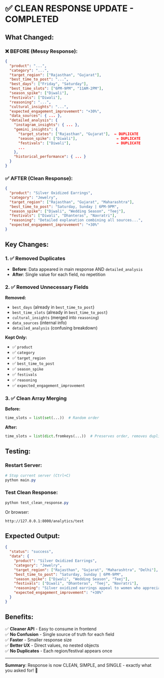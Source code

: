 # ✅ CLEAN RESPONSE UPDATE - COMPLETED

## What Changed:

### ❌ BEFORE (Messy Response):

```json
{
  "product": "...",
  "category": "...",
  "target_region": ["Rajasthan", "Gujarat"],
  "best_time_to_post": "...",
  "best_days": ["Friday", "Saturday"],
  "best_time_slots": ["6PM-9PM", "11AM-2PM"],
  "season_spike": ["Diwali"],
  "festivals": ["Diwali"],
  "reasoning": "...",
  "cultural_insights": "...",
  "expected_engagement_improvement": "+30%",
  "data_sources": { ... },
  "detailed_analysis": {
    "instagram_insights": { ... },
    "gemini_insights": {
      "target_states": ["Rajasthan", "Gujarat"],  ← DUPLICATE
      "season_spike": ["Diwali"],                  ← DUPLICATE
      "festivals": ["Diwali"],                     ← DUPLICATE
      ...
    },
    "historical_performance": { ... }
  }
}
```

### ✅ AFTER (Clean Response):

```json
{
  "product": "Silver Oxidized Earrings",
  "category": "Jewelry",
  "target_region": ["Rajasthan", "Gujarat", "Maharashtra"],
  "best_time_to_post": "Saturday, Sunday | 6PM-9PM",
  "season_spike": ["Diwali", "Wedding Season", "Teej"],
  "festivals": ["Diwali", "Dhanteras", "Navratri"],
  "reasoning": "Detailed explanation combining all sources...",
  "expected_engagement_improvement": "+30%"
}
```

## Key Changes:

### 1. ✅ Removed Duplicates

- **Before**: Data appeared in main response AND `detailed_analysis`
- **After**: Single value for each field, no repetition

### 2. ✅ Removed Unnecessary Fields

**Removed:**

- `best_days` (already in `best_time_to_post`)
- `best_time_slots` (already in `best_time_to_post`)
- `cultural_insights` (merged into `reasoning`)
- `data_sources` (internal info)
- `detailed_analysis` (confusing breakdown)

**Kept Only:**

- ✅ `product`
- ✅ `category`
- ✅ `target_region`
- ✅ `best_time_to_post`
- ✅ `season_spike`
- ✅ `festivals`
- ✅ `reasoning`
- ✅ `expected_engagement_improvement`

### 3. ✅ Clean Array Merging

**Before:**

```python
time_slots = list(set(...))  # Random order
```

**After:**

```python
time_slots = list(dict.fromkeys(...))  # Preserves order, removes duplicates
```

## Testing:

### Restart Server:

```powershell
# Stop current server (Ctrl+C)
python main.py
```

### Test Clean Response:

```powershell
python test_clean_response.py
```

Or browser:

```
http://127.0.0.1:8000/analytics/test
```

## Expected Output:

```json
{
  "status": "success",
  "data": {
    "product": "Silver Oxidized Earrings",
    "category": "Jewelry",
    "target_region": ["Rajasthan", "Gujarat", "Maharashtra", "Delhi"],
    "best_time_to_post": "Saturday, Sunday | 6PM-9PM",
    "season_spike": ["Diwali", "Wedding Season", "Teej"],
    "festivals": ["Diwali", "Dhanteras", "Teej", "Navratri"],
    "reasoning": "Silver oxidized earrings appeal to women who appreciate traditional fashion. Demand spikes during Diwali and wedding seasons. Rajasthan and Gujarat are key markets due to cultural heritage...",
    "expected_engagement_improvement": "+30%"
  }
}
```

## Benefits:

✅ **Cleaner API** - Easy to consume in frontend  
✅ **No Confusion** - Single source of truth for each field  
✅ **Faster** - Smaller response size  
✅ **Better UX** - Direct values, no nested objects  
✅ **No Duplicates** - Each region/festival appears once

---

**Summary**: Response is now CLEAN, SIMPLE, and SINGLE - exactly what you asked for! 🎯
